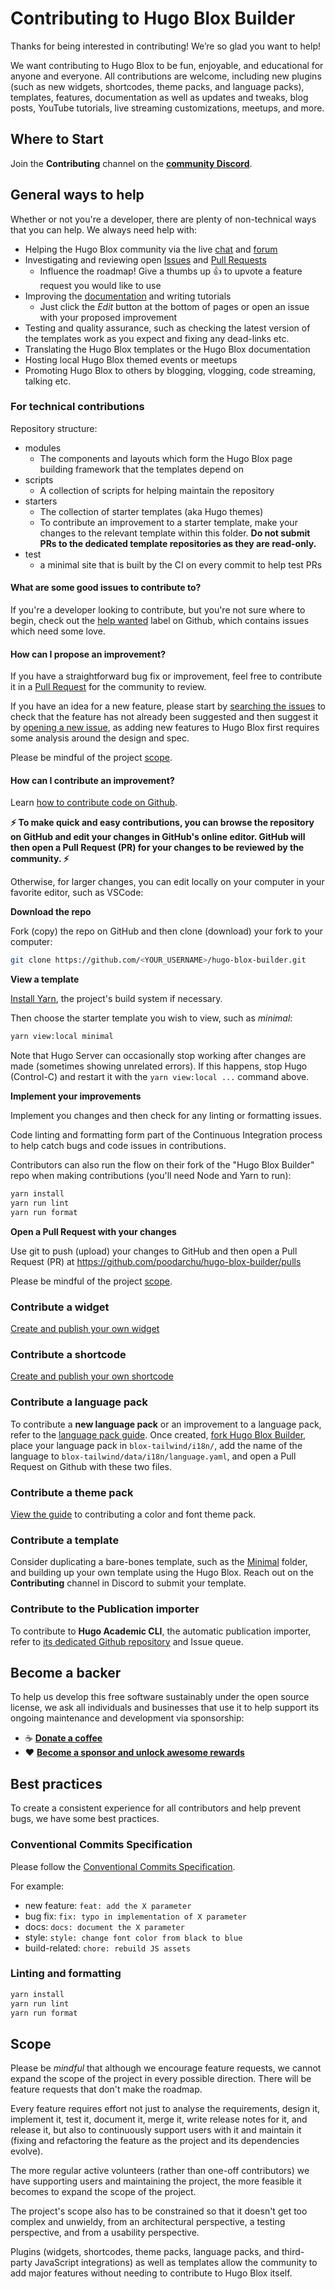 # Contributing to Hugo Blox Builder

Thanks for being interested in contributing! We’re so glad you want to help!

We want contributing to Hugo Blox to be fun, enjoyable, and educational for anyone and everyone. All contributions are welcome, including new plugins (such as new widgets, shortcodes, theme packs, and language packs), templates, features, documentation as well as updates and tweaks, blog posts, YouTube tutorials, live streaming customizations, meetups, and more.

## Where to Start

Join the **Contributing** channel on the **[community Discord](https://discord.gg/z8wNYzb)**.

## General ways to help

Whether or not you're a developer, there are plenty of non-technical ways that you can help. We always need help with:

- Helping the Hugo Blox community via the live [chat](https://discord.gg/z8wNYzb) and [forum](https://github.com/poodarchu/hugo-blox-builder/discussions)
- Investigating and reviewing open [Issues](https://github.com/poodarchu/hugo-blox-builder/issues) and [Pull Requests](https://github.com/poodarchu/hugo-blox-builder/pulls)
  - Influence the roadmap! Give a thumbs up 👍 to upvote a feature request you would like to use
- Improving the [documentation](https://hugoblox.com/docs/) and writing tutorials
  - Just click the _Edit_ button at the bottom of pages or open an issue with your proposed improvement
- Testing and quality assurance, such as checking the latest version of the templates work as you expect and fixing any dead-links etc.
- Translating the Hugo Blox templates or the Hugo Blox documentation
- Hosting local Hugo Blox themed events or meetups
- Promoting Hugo Blox to others by blogging, vlogging, code streaming, talking etc.

### For technical contributions

Repository structure:

- modules
  - The components and layouts which form the Hugo Blox page building framework that the templates depend on
- scripts
  - A collection of scripts for helping maintain the repository
- starters
  - The collection of starter templates (aka Hugo themes)
  - To contribute an improvement to a starter template, make your changes to the relevant template within this folder. **Do not submit PRs to the dedicated template repositories as they are read-only.**
- test
  - a minimal site that is built by the CI on every commit to help test PRs

#### What are some good issues to contribute to?

If you're a developer looking to contribute, but you're not sure where to begin, check out the [help wanted](https://github.com/poodarchu/hugo-blox-builder/labels/help%20wanted) label on Github, which contains issues which need some love.

#### How can I propose an improvement?

If you have a straightforward bug fix or improvement, feel free to contribute it in a [Pull Request](https://github.com/poodarchu/hugo-blox-builder/pulls) for the community to review.

If you have an idea for a new feature, please start by [searching the issues](https://github.com/poodarchu/hugo-blox-builder/issues) to check that the feature has not already been suggested and then suggest it by [opening a new issue](https://github.com/poodarchu/hugo-blox-builder/issues/new/choose), as adding new features to Hugo Blox first requires some analysis around the design and spec.

Please be mindful of the project [scope](#scope).

#### How can I contribute an improvement?

Learn [how to contribute code on Github](https://codeburst.io/a-step-by-step-guide-to-making-your-first-github-contribution-5302260a2940).

**⚡️ To make quick and easy contributions, you can browse the repository on GitHub and edit your changes in GitHub's online editor. GitHub will then open a Pull Request (PR) for your changes to be reviewed by the community. ⚡️**

Otherwise, for larger changes, you can edit locally on your computer in your favorite editor, such as VSCode:

**Download the repo**

Fork (copy) the repo on GitHub and then clone (download) your fork to your computer:

```sh
git clone https://github.com/<YOUR_USERNAME>/hugo-blox-builder.git
```

**View a template**

[Install Yarn](https://yarnpkg.com/), the project's build system if necessary.

Then choose the starter template you wish to view, such as _minimal_:

```sh
yarn view:local minimal
```

Note that Hugo Server can occasionally stop working after changes are made (sometimes showing unrelated errors). If this happens, stop Hugo (Control-C) and restart it with the `yarn view:local ...` command above.

**Implement your improvements**

Implement you changes and then check for any linting or formatting issues.

Code linting and formatting form part of the Continuous Integration process to help catch bugs and code issues in contributions.

Contributors can also run the flow on their fork of the "Hugo Blox Builder" repo when making contributions (you'll need Node and Yarn to run):

```sh
yarn install
yarn run lint
yarn run format
```

**Open a Pull Request with your changes**

Use git to push (upload) your changes to GitHub and then open a Pull Request (PR) at https://github.com/poodarchu/hugo-blox-builder/pulls

Please be mindful of the project [scope](#scope).

### Contribute a widget

[Create and publish your own widget](https://github.com/wowchemy/wowchemy-widget-starter)

### Contribute a shortcode

[Create and publish your own shortcode](https://github.com/wowchemy/wowchemy-shortcode-starter)

### Contribute a language pack

To contribute a **new language pack** or an improvement to a language pack, refer to the [language pack guide](https://hugoblox.com/docs/language/#create-or-modify-a-language-pack). Once created, [fork Hugo Blox Builder](https://github.com/poodarchu/hugo-blox-builder), place your language pack in `blox-tailwind/i18n/`, add the name of the language to `blox-tailwind/data/i18n/language.yaml`, and open a Pull Request on Github with these two files.

### Contribute a theme pack

[View the guide](https://hugoblox.com/docs/customization/#share-your-theme) to contributing a color and font theme pack.

### Contribute a template

Consider duplicating a bare-bones template, such as the [Minimal](https://github.com/poodarchu/hugo-blox-builder/tree/main/starters/minimal) folder, and building up your own template using the Hugo Blox. Reach out on the **Contributing** channel in Discord to submit your template.

### Contribute to the Publication importer

To contribute to **Hugo Academic CLI**, the automatic publication importer, refer to [its dedicated Github repository](https://github.com/GetRD/academic-file-converter) and Issue queue.

## Become a backer

To help us develop this free software sustainably under the open source license, we ask all individuals and businesses that use it to help support its ongoing maintenance and development via sponsorship:

- ☕️ [**Donate a coffee**](https://github.com/sponsors/gcushen?frequency=one-time)
- ❤️ [**Become a sponsor and unlock awesome rewards**](https://hugoblox.com/sponsor/)

## Best practices

To create a consistent experience for all contributors and help prevent bugs, we have some best practices.

### Conventional Commits Specification

Please follow the [Conventional Commits Specification](https://www.conventionalcommits.org/en/v1.0.0/).

For example:

- new feature: `feat: add the X parameter`
- bug fix: `fix: typo in implementation of X parameter`
- docs: `docs: document the X parameter`
- style: `style: change font color from black to blue`
- build-related: `chore: rebuild JS assets`

### Linting and formatting

```sh
yarn install
yarn run lint
yarn run format
```

## Scope

Please be _mindful_ that although we encourage feature requests, we cannot expand the scope of the project in every possible direction. There will be feature requests that don't make the roadmap.

Every feature requires effort not just to analyse the requirements, design it, implement it, test it, document it, merge it, write release notes for it, and release it, but also to continuously support users with it and maintain it (fixing and refactoring the feature as the project and its dependencies evolve).

The more regular active volunteers (rather than one-off contributors) we have supporting users and maintaining the project, the more feasible it becomes to expand the scope of the project.

The project's scope also has to be constrained so that it doesn't get too complex and unwieldy, from an architectural perspective, a testing perspective, and from a usability perspective.

Plugins (widgets, shortcodes, theme packs, language packs, and third-party JavaScript integrations) as well as templates allow the community to add major features without needing to contribute to Hugo Blox itself.
